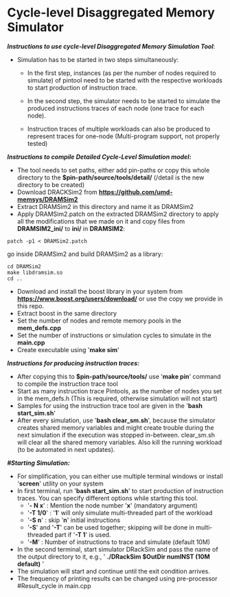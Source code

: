 <h1>Cycle-level Disaggregated Memory Simulator</h1>

***Instructions to use cycle-level Disaggregated Memory Simulation Tool***:
* Simulation has to be started in two steps simultaneously:

 	- In the first step, instances (as per the number of nodes required to simulate) of pintool need to be started with the respective workloads to start production of instruction trace.

	- In the second step, the simulator needs to be started to simulate the produced instructions traces of each node (one trace for each node).
	- Instruction traces of multiple workloads can also be produced to represent traces for one-node (Multi-program support, not properly tested)

***Instructions to compile Detailed Cycle-Level Simulation model:***
* The tool needs to set paths, either add pin-paths or copy this whole directory to the **$pin-path/source/tools/detail/** (/detail is the new directory to be created)
* Download DRACKSim2 from **https://github.com/umd-memsys/DRAMSim2**
* Extract DRAMSim2 in this directory and name it as DRAMSim2
* Apply DRAMSim2.patch on the extracted DRAMSim2 directory to apply all the modifications that we made on it and copy files from **DRAMSIM2_ini/** to **ini/** in **DRAMSIM2**: 
```
patch -p1 < DRAMSim2.patch
```

go inside DRAMSim2 and build DRAMSim2 as a library:
```
cd DRAMSim2
make libdramsim.so
cd ..
```

* Download and install the boost library in your system from **https://www.boost.org/users/download/** or use the copy we provide in this repo.
* Extract boost in the same directory
* Set the number of nodes and remote memory pools in the **mem_defs.cpp**
* Set the number of instructions or simulation cycles to simulate in the **main.cpp** 
* Create executable using '**make sim**'
	
***Instructions for producing instruction traces:***
* After copying this to **$pin-path/source/tools/** use '**make pin**' command to compile the instruction trace tool
* Start as many instruction trace Pintools, as the number of nodes you set in the mem_defs.h (This is required, otherwise simulation will not start)
* Samples for using the instruction trace tool are given in the '**bash start_sim.sh**'
* After every simulation, use '**bash clear_sm.sh**', because the simulator creates shared memory variables and might create trouble during the next simulation if the execution was stopped in-between. clear_sm.sh will clear all the shared memory variables. Also kill the running workload (to be automated in next updates).

***#Starting Simulation:***
* For simplification, you can either use multiple terminal windows or install '**screen**' utility on your system
* In first terminal, run '**bash start_sim.sh**' to start production of instruction traces. You can specify different options while starting this tool.
	- '**- N x**' : Mention the node number '**x**' (mandatory argument)
	- '**-T 1/0**' : '**1**' will only simulate multi-threaded part of the workload
	- '**-S n**' : skip '**n**' initial instructions
	- '**-S**' and '**-T**' can be used together; skipping will be done in multi-threaded part if '**-T 1**' is used.
	- '**-M**' : Number of instructions to trace and simulate (default 10M) 	
* In the second terminal, start simulator DRackSim and pass the name of the output directory to it, e.g., ' **./DRackSim $OutDir numINST (10M default)** '
* The simulation will start and continue until the exit condition arrives.
* The frequency of printing results can be changed using pre-processor #Result_cycle in main.cpp
